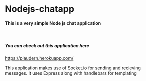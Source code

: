 # Nodejs-chatapp 

<h4>This is a very simple Node js chat application</h4>
<br>
<h5>You can check out this application here</h5>
<a href="https://plaudern.herokuapp.com/" target="_blank" >https://plaudern.herokuapp.com/</a>
<p>This application makes use of Socket.io for sending and recieving  
<br>
messages. It uses Express along with handlebars for templating</p>
